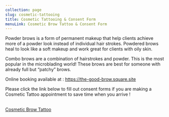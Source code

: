 ```yaml
---
collection: page
slug: cosmetic-tattooing
title: Cosmetic Tattooing & Consent Form
menuLink: Cosmetic Brow Tattoo & Consent Form
---
```



Powder brows is a form of permanent makeup that help clients achieve more of a powder look instead of individual hair strokes. Powdered brows heal to look like a soft makeup and work great for clients with oily skin.

Combo brows are a combination of hairstrokes and powder. This is the most popular in the microblading world! These brows are best for someone with already full but “patchy” brows.

Online booking available at :     https://the-good-brow.square.site

Please click the link below to fill out consent forms if you are making a Cosmetic Tattoo appointment to save time when you arrive !

 \
<a href="javascript:void( window.open( 'https://form.jotform.com/213395459142156', 'blank', 'scrollbars=yes, toolbar=no, width=700, height=500' ) ) "> Cosmetic Brow Tattoo </a>